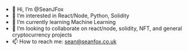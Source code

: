 - 👋 Hi, I’m @SeanJFox
- 👀 I’m interested in React/Node, Python, Solidity
- 🌱 I’m currently learning Machine Learning
- 💞️ I’m looking to collaborate on react/node, solidity, NFT, and general cryptocurrency projects 
- 📫 How to reach me: sean@seanfox.co.uk

<!---
SeanJFox/SeanJFox is a ✨ special ✨ repository because its `README.md` (this file) appears on your GitHub profile.
You can click the Preview link to take a look at your changes.
--->
